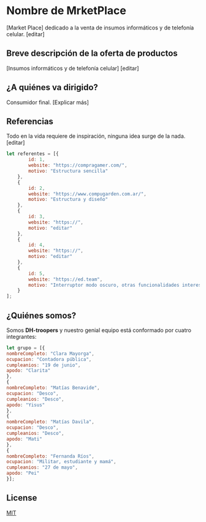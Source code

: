 # Nombre de MrketPlace

[Market Place] dedicado a la venta de insumos informáticos y de telefonía celular. [editar]

## Breve descripción de la oferta de productos

[Insumos informáticos y de telefonía celular] [editar]


## ¿A quiénes va dirigido?
Consumidor final.
[Explicar más]

## Referencias
Todo en la vida requiere de inspiración, ninguna idea surge de la nada. [editar]

```JavaScript
let referentes = [{
        id: 1,
        website: "https://compragamer.com/",
        motivo: "Estructura sencilla"
    },
    {
        id: 2,
        website: "https://www.compugarden.com.ar/",
        motivo: "Estructura y diseño"
    },
    {
        id: 3,
        website: "https://",
        motivo: "editar"
    },
    {
        id: 4,
        website: "https://",
        motivo: "editar"
    },
    {
        id: 5,
        website: "https://ed.team",
        motivo: "Interruptor modo oscuro, otras funcionalidades interesantes y estética"
    }
];
```

## ¿Quiénes somos?
Somos **DH-troopers** y nuestro genial equipo está conformado por cuatro integrantes:

```JavaScript
let grupo = [{
nombreCompleto: "Clara Mayorga",
ocupacion: "Contadora pública",
cumpleanios: "19 de junio",
apodo: "Clarita"
},
{
nombreCompleto: "Matías Benavide",
ocupacion: "Desco",
cumpleanios: "Desco",
apodo: "Yisus"
},
{
nombreCompleto: "Matías Davila",
ocupacion: "Desco",
cumpleanios: "Desco",
apodo: "Mati"
},
{
nombreCompleto: "Fernanda Ríos",
ocupacion: "Militar, estudiante y mamá",
cumpleanios: "27 de mayo",
apodo: "Pei"
}];
```

## License
[MIT](https://choosealicense.com/licenses/mit/)